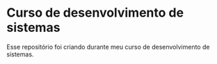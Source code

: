 # Curso de desenvolvimento de sistemas
Esse repositório foi criando durante meu curso de desenvolvimento de sistemas.
